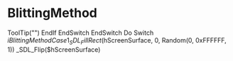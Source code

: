 # BlittingMethod
ToolTip("") EndIf EndSwitch EndSwitch Do Switch $iBlittingMethod Case 1  _SDL_FillRect($hScreenSurface, 0, Random(0, 0xFFFFFF, 1)) _SDL_Flip($hScreenSurface)
